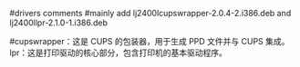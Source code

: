 #drivers comments
#mainly add lj2400lcupswrapper-2.0.4-2.i386.deb and lj2400llpr-2.1.0-1.i386.deb

#cupswrapper：这是 CUPS 的包装器，用于生成 PPD 文件并与 CUPS 集成。lpr：这是打印驱动的核心部分，包含打印机的基本驱动程序。


